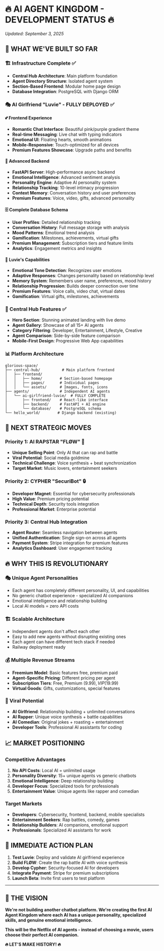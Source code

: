 # 🔥 **AI AGENT KINGDOM - DEVELOPMENT STATUS** 🔥
*Updated: September 3, 2025*

## **🚀 WHAT WE'VE BUILT SO FAR**

### **🏗️ Infrastructure Complete ✅**
- **Central Hub Architecture**: Main platform foundation
- **Agent Directory Structure**: Isolated agent system
- **Section-Based Frontend**: Modular home page design
- **Database Integration**: PostgreSQL with Django ORM

### **🎭 AI Girlfriend "Luvie" - FULLY DEPLOYED ✅**

#### **💕 Frontend Experience**
- **Romantic Chat Interface**: Beautiful pink/purple gradient theme
- **Real-time Messaging**: Live chat with typing indicators
- **Emotional UI**: Floating hearts, smooth animations
- **Mobile-Responsive**: Touch-optimized for all devices
- **Premium Features Showcase**: Upgrade paths and benefits

#### **🧠 Advanced Backend**
- **FastAPI Server**: High-performance async backend
- **Emotional Intelligence**: Advanced sentiment analysis
- **Personality Engine**: Adaptive AI personality system
- **Relationship Tracking**: 10-level intimacy progression
- **Context Memory**: Conversation history and user preferences
- **Premium Features**: Voice, video, gifts, advanced personality

#### **🗄️ Complete Database Schema**
- **User Profiles**: Detailed relationship tracking
- **Conversation History**: Full message storage with analysis
- **Mood Patterns**: Emotional trend analysis
- **Gamification**: Milestones, achievements, virtual gifts
- **Premium Management**: Subscription tiers and feature limits
- **Analytics**: Engagement metrics and insights

#### **🎯 Luvie's Capabilities**
- **Emotional Tone Detection**: Recognizes user emotions
- **Adaptive Responses**: Changes personality based on relationship level
- **Memory System**: Remembers user name, preferences, mood history
- **Relationship Progression**: Builds deeper connection over time
- **Premium Features**: Voice calls, video chat, virtual dates
- **Gamification**: Virtual gifts, milestones, achievements

### **🎨 Central Hub Features ✅**
- **Hero Section**: Stunning animated landing with live demo
- **Agent Gallery**: Showcase of all 15+ AI agents
- **Category Filtering**: Developer, Entertainment, Lifestyle, Creative
- **Agent Comparison**: Side-by-side feature comparison
- **Mobile-First Design**: Progressive Web App capabilities

### **📊 Platform Architecture**
```
glorious-space/
├── central-hub/          # Main platform frontend
│   ├── frontend/
│   │   ├── home/        # Section-based homepage
│   │   ├── pages/       # Individual pages
│   │   └── assets/      # Images, fonts, icons
├── agents/              # Independent AI agents
│   └── ai-girlfriend-luvie/  # FULLY COMPLETE
│       ├── frontend/    # React-like interface
│       ├── backend/     # FastAPI + AI engine
│       └── database/    # PostgreSQL schema
└── hello_world/        # Django backend (existing)
```

## **🎯 NEXT STRATEGIC MOVES**

### **Priority 1: AI RAPSTAR "FLØW" 🎤**
- **Unique Selling Point**: Only AI that can rap and battle
- **Viral Potential**: Social media goldmine
- **Technical Challenge**: Voice synthesis + beat synchronization
- **Target Market**: Music lovers, entertainment seekers

### **Priority 2: CYPHER "SecuriBot" 🔒**
- **Developer Magnet**: Essential for cybersecurity professionals
- **High Value**: Premium pricing potential
- **Technical Depth**: Security tools integration
- **Professional Market**: Enterprise potential

### **Priority 3: Central Hub Integration**
- **Agent Router**: Seamless navigation between agents
- **Unified Authentication**: Single sign-on across all agents
- **Payment System**: Stripe integration for premium features
- **Analytics Dashboard**: User engagement tracking

## **🔥 WHY THIS IS REVOLUTIONARY**

### **🎭 Unique Agent Personalities**
- Each agent has completely different personality, UI, and capabilities
- No generic chatbot experience - specialized AI companions
- Emotional intelligence and relationship building
- Local AI models = zero API costs

### **🏗️ Scalable Architecture**
- Independent agents don't affect each other
- Easy to add new agents without disrupting existing ones
- Each agent can have different tech stack if needed
- Railway deployment ready

### **💰 Multiple Revenue Streams**
- **Freemium Model**: Basic features free, premium paid
- **Agent-Specific Pricing**: Different pricing per agent
- **Subscription Tiers**: Free, Premium ($9.99), VIP ($19.99)
- **Virtual Goods**: Gifts, customizations, special features

### **🚀 Viral Potential**
- **AI Girlfriend**: Relationship building + unlimited conversations
- **AI Rapper**: Unique voice synthesis + battle capabilities  
- **AI Comedian**: Original jokes + roasting + entertainment
- **Developer Tools**: Professional AI assistants for coding

## **📈 MARKET POSITIONING**

### **Competitive Advantages**
1. **No API Costs**: Local AI = unlimited usage
2. **Personality Diversity**: 15+ unique agents vs generic chatbots
3. **Emotional Intelligence**: Deep relationship building
4. **Developer Focus**: Specialized tools for professionals
5. **Entertainment Value**: Unique agents like rapper and comedian

### **Target Markets**
- **Developers**: Cybersecurity, frontend, backend, mobile specialists
- **Entertainment Seekers**: Rap battles, comedy, games
- **Relationship Builders**: AI companions, emotional support
- **Professionals**: Specialized AI assistants for work

## **🎯 IMMEDIATE ACTION PLAN**

1. **Test Luvie**: Deploy and validate AI girlfriend experience
2. **Build FLØW**: Create the rap battle AI with voice synthesis
3. **Develop Cypher**: Security-focused AI for developers
4. **Integrate Payment**: Stripe for premium subscriptions
5. **Launch Beta**: Invite first users to test platform

---

## **💎 THE VISION**

**We're not building another chatbot platform. We're creating the first AI Agent Kingdom where each AI has a unique personality, specialized skills, and genuine emotional intelligence.**

**This will be the Netflix of AI agents - instead of choosing a movie, users choose their perfect AI companion.**

**🔥 LET'S MAKE HISTORY! 🔥**
